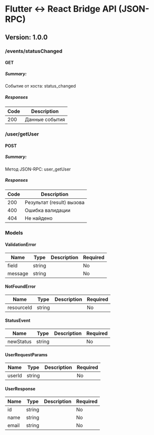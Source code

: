 # Flutter <-> React Bridge API (JSON-RPC)
## Version: 1.0.0

### /events/statusChanged

#### GET
##### Summary:

Событие от хоста: status_changed

##### Responses

| Code | Description |
| ---- | ----------- |
| 200 | Данные события |

### /user/getUser

#### POST
##### Summary:

Метод JSON-RPC: user_getUser

##### Responses

| Code | Description |
| ---- | ----------- |
| 200 | Результат (result) вызова |
| 400 | Ошибка валидации |
| 404 | Не найдено |

### Models


#### ValidationError

| Name | Type | Description | Required |
| ---- | ---- | ----------- | -------- |
| field | string |  | No |
| message | string |  | No |

#### NotFoundError

| Name | Type | Description | Required |
| ---- | ---- | ----------- | -------- |
| resourceId | string |  | No |

#### StatusEvent

| Name | Type | Description | Required |
| ---- | ---- | ----------- | -------- |
| newStatus | string |  | No |

#### UserRequestParams

| Name | Type | Description | Required |
| ---- | ---- | ----------- | -------- |
| userId | string |  | No |

#### UserResponse

| Name | Type | Description | Required |
| ---- | ---- | ----------- | -------- |
| id | string |  | No |
| name | string |  | No |
| email | string |  | No |
